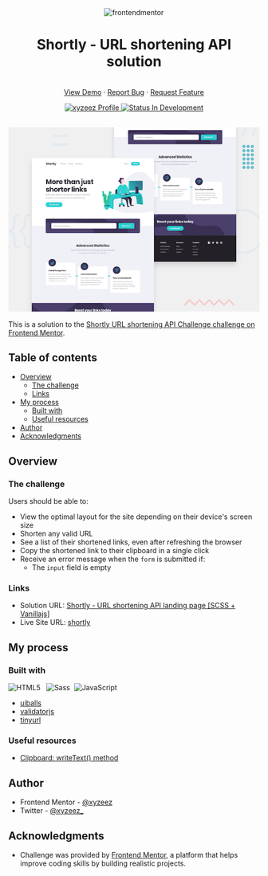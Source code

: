 <div id="top"></div>

<div align="center">
  <div>
    <!--  -->
    <img
      src="https://www.frontendmentor.io/static/images/logo-mobile.svg"
      alt="frontendmentor"
      width="80" />
    <!--  -->
    <h1 align="center">Shortly - URL shortening API solution</h1>
  </div>
  <!--  -->
  <p align="center">
    <br />
    <a href="https://femc-shortly.netlify.app/">View Demo</a>
    ·
    <a href="https://github.com/xyzeez/shortly/issues" target="_blank">Report Bug</a>
    ·
    <a href="https://github.com/xyzeez/shortly/issues" target="_blank">Request Feature</a>
  </p>
  <!--  -->
  <div align="center">
    <!-- Profile -->
    <a href="#">
      <img
        src="https://img.shields.io/badge/Profile-Xyzeez-07043B?style=for-the-badge&logo=frontendmentor"
        alt="xyzeez Profile" />
    </a>
    <!-- Status -->
    <a href="#">
      <img
        src="https://img.shields.io/badge/Status-In Development-0074D9?style=for-the-badge"
        alt="Status In Development" />
    </a>
    <!-- <a href="#">
      <img
        src="https://img.shields.io/badge/Status-Completed-2ECC40?style=for-the-badge"
        alt="Status Completed" />
    </a> -->
    <!-- <a href="#">
      <img
        src="https://img.shields.io/badge/Status-Debugging-FFFF00?style=for-the-badge"
        alt="Status Debugging" />
    </a> -->
  </div>

  <br>

![](./design/desktop-preview.jpg)

</div>

This is a solution to the [Shortly URL shortening API Challenge challenge on Frontend Mentor](https://www.frontendmentor.io/challenges/url-shortening-api-landing-page-2ce3ob-G).

## Table of contents

- [Overview](#overview)
  - [The challenge](#the-challenge)
  - [Links](#links)
- [My process](#my-process)
  - [Built with](#built-with)
  - [Useful resources](#useful-resources)
- [Author](#author)
- [Acknowledgments](#acknowledgments)

## Overview

### The challenge

Users should be able to:

- View the optimal layout for the site depending on their device's screen size
- Shorten any valid URL
- See a list of their shortened links, even after refreshing the browser
- Copy the shortened link to their clipboard in a single click
- Receive an error message when the `form` is submitted if:
  - The `input` field is empty

### Links

- Solution URL: [Shortly - URL shortening API landing page [SCSS + Vanillajs]](https://www.frontendmentor.io/solutions/shortly-url-shortening-api-landing-page-scss-vanillajs-c7dXfR7VpN)
- Live Site URL: [shortly](https://femc-shortly.netlify.app/)

## My process

### Built with

![HTML5](https://img.shields.io/badge/html5-%23E34F26.svg?style=for-the-badge&logo=html5&logoColor=white) &nbsp; ![Sass](https://img.shields.io/badge/-Sass-CC6699?style=for-the-badge&logo=sass&logoColor=white)&nbsp; ![JavaScript](https://img.shields.io/badge/JavaScript%20-%23F7DF1E.svg?style=for-the-badge&logo=javascript&logoColor=black) &nbsp;

- [uiballs](https://uiball.com/ldrs/)
- [validatorjs](https://github.com/validatorjs/validator.js)
- [tinyurl](https://discord.com/channels/824970620529279006/1175398414805119026/1175401636483567676)

### Useful resources

- [Clipboard: writeText() method](https://developer.mozilla.org/en-US/docs/Web/API/Clipboard/writeText)

## Author

- Frontend Mentor - [@xyzeez](https://www.frontendmentor.io/profile/xyzeez)
- Twitter - [@xyzeez\_](https://twitter.com/xyzeez_)

## Acknowledgments

- Challenge was provided by [Frontend Mentor](https://www.frontendmentor.io), a platform that helps improve coding skills by building realistic projects.
